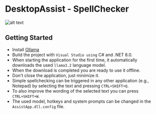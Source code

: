 # DesktopAssist - SpellChecker
![alt text](icon.ico "Title")
## Getting Started
- Install [Ollama](https://ollama.com/)
- Build the project with `Visual Studio using` C# and .NET 8.0.
- When starting the application for the first time, it automatically downloads the used `llama3.2` language model.
- When the download is completed you are ready to use it offline.
- Don't close the application, just minimize it.
- Simple spellchecking can be triggered in any other application (e.g., Notepad) by selecting the text and pressing `CTRL+SHIFT+Q`.
- To also improve the wording of the selected text you can press `CTRL+SHIFT+W`.
- The used model, hotkeys and system prompts can be changed in the `AssistApp.dll.config` file.
